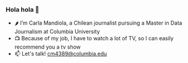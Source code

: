 ### Hola hola 👋

- 🌶️ I’m Carla Mandiola, a Chilean journalist pursuing a Master in Data Journalism at Columbia University 
- 📺 Because of my job, I have to watch a lot of TV, so I can easily recommend you a tv show 
- 📫 Let's talk! cm4389@columbia.edu



